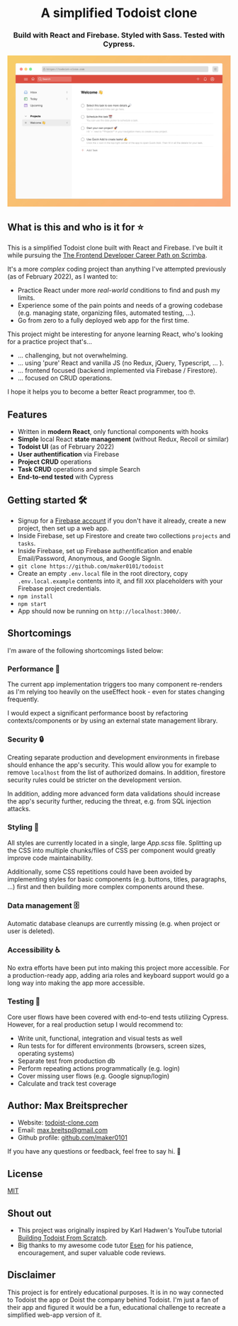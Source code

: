<h1 align="center">A simplified Todoist clone</h1>
<h3 align="center">Build with React and Firebase. Styled with Sass. Tested with Cypress.</h3>

![Todoist Clone Screenshot](todoist-clone-preview.jpg)

## What is this and who is it for ⭐

This is a simplified Todoist clone built with React and Firebase.
I've built it while pursuing the [The Frontend Developer Career Path on Scrimba](https://scrimba.com/learn/frontend).

It's a more _complex_ coding project than anything I've attempted previously (as of February 2022), as I wanted to:

- Practice React under more _real-world_ conditions to find and push my limits.
- Experience some of the pain points and needs of a growing codebase (e.g. managing state, organizing files, automated testing, ...).
- Go from zero to a fully deployed web app for the first time.

This project might be interesting for anyone learning React, who's looking for a practice project that's...

- ... challenging, but not overwhelming.
- ... using 'pure' React and vanilla JS (no Redux, jQuery, Typescript, ... ).
- ... frontend focused (backend implemented via Firebase / Firestore).
- ... focused on CRUD operations.

I hope it helps you to become a better React programmer, too 🤓.

## Features

- Written in **modern React**, only functional components with hooks
- **Simple** local React **state management** (without Redux, Recoil or similar)
- **Todoist UI** (as of February 2022)
- **User authentification** via Firebase
- **Project CRUD** operations
- **Task CRUD** operations and simple Search
- **End-to-end tested** with Cypress

## Getting started 🛠

- Signup for a [Firebase account](https://firebase.google.com/) if you don't have it already, create a new project, then set up a web app.
- Inside Firebase, set up Firestore and create two collections `projects` and `tasks`.
- Inside Firebase, set up Firebase authentification and enable Email/Password, Anonymous, and Google SignIn.
- `git clone https://github.com/maker0101/todoist`
- Create an empty `.env.local` file in the root directory, copy `.env.local.example` contents into it, and fill `XXX` placeholders with your Firebase project credentials.
- `npm install`
- `npm start`
- App should now be running on `http://localhost:3000/`.

## Shortcomings

I'm aware of the following shortcomings listed below:

### Performance 🚀

The current app implementation triggers too many component re-renders as I'm relying too heavily on the useEffect hook - even for states changing frequently.

I would expect a significant performance boost by refactoring contexts/components or by using an external state management library.

### Security 🔒

Creating separate production and development environments in firebase should enhance the app's security. This would allow you for example to remove `localhost` from the list of authorized domains. In addition, firestore security rules could be stricter on the development version.

In addition, adding more advanced form data validations should increase the app's security further, reducing the threat, e.g. from SQL injection attacks.

### Styling 🎨

All styles are currently located in a single, large _App.scss_ file. Splitting up the CSS into multiple chunks/files of CSS per component would greatly improve code maintainability.

Additionally, some CSS repetitions could have been avoided by implementing styles for basic components (e.g. buttons, titles, paragraphs, ...) first and then building more complex components around these.

### Data management 🗄

Automatic database cleanups are currently missing (e.g. when project or user is deleted).

### Accessibility ♿

No extra efforts have been put into making this project more accessible. For a production-ready app, adding aria roles and keyboard support would go a long way into making the app more accessible.

### Testing 🧪

Core user flows have been covered with end-to-end tests utilizing Cypress. However, for a real production setup I would recommend to:

- Write unit, functional, integration and visual tests as well
- Run tests for for different environments (browsers, screen sizes, operating systems)
- Separate test from production db
- Perform repeating actions programmatically (e.g. login)
- Cover missing user flows (e.g. Google signup/login)
- Calculate and track test coverage

## Author: Max Breitsprecher

- Website: [todoist-clone.com](https://todoist-clone.com)
- Email: max.breitsp@gmail.com
- Github profile: [github.com/maker0101](https://github.com/maker0101)

If you have any questions or feedback, feel free to say hi. 👋

## License

[MIT](https://opensource.org/licenses/MIT)

## Shout out

- This project was originally inspired by Karl Hadwen's YouTube tutorial [Building Todoist From Scratch](https://youtu.be/HgfA4W_VjmI).
- Big thanks to my awesome code tutor [Esen](https://github.com/snqb) for his patience, encouragement, and super valuable code reviews.

## Disclaimer

This project is for entirely educational purposes. It is in no way connected to Todoist the app or Doist the company behind Todoist. I'm just a fan of their app and figured it would be a fun, educational challenge to recreate a simplified web-app version of it.
